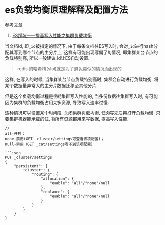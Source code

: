 # es负载均衡原理解释及配置方法

参考文章

1. [ES踩坑——提高写入性能之集群负载均衡](https://blog.csdn.net/wx1528159409/article/details/106200978)


当文档id, 即`_id`被指定的情况下, 由于每条文档往ES写入时, 会对`_id`进行hash分配其写到哪个节点的主分片上, 这样有可能出现写偏了的情况, 即集群某台节点的负载特别高, 所以一般建议_id让ES自动设置.

> redis 的哈希槽(slot)就是为了避免类似的情况而出现的

这样, 在写入的时候, 当集群某台节点负载特别高时, 集群会自动进行负载均衡, 将某个数据量异常大的主分片数据迁移至其他分片.

但是这个负载均衡过程是很耗集群写入性能的, 当多份数据往集群写入时, 有可能因为集群的负载均衡占用太多资源, 导致写入速率过慢.

这种情况可以设置某个时间段, 关闭集群负载均衡, 任务写完后再打开负载均衡. 只要集群机器能承载的住, 将所有资源都用来写数据, 提高写入性能.

```
// 
all-开启；
none-禁用(GET _cluster/settings可查看该项配置)；
null-禁用（GET _cat/settings看不到该项配置） 

```json
PUT _cluster/settings 
{ 
    "persistent": {
        "cluster": { 
            "routing": { 
                "allocation": { 
                    "enable": "all"/"none"/null 
                }, 
                "reblance": { 
                    "enable": "all"/"none"/null 
                } 
            } 
        } 
    }
}
```
